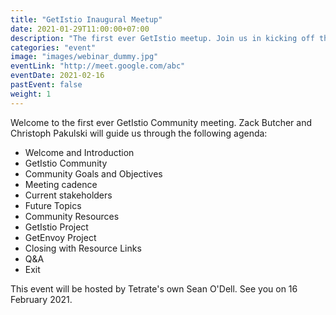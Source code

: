 ```yaml
---
title: "GetIstio Inaugural Meetup"
date: 2021-01-29T11:00:00+07:00
description: "The first ever GetIstio meetup. Join us in kicking off this exciting adventure."
categories: "event"
image: "images/webinar_dummy.jpg"
eventLink: "http://meet.google.com/abc"
eventDate: 2021-02-16
pastEvent: false
weight: 1
---
```


Welcome to the first ever GetIstio Community meeting. Zack Butcher and Christoph Pakulski will guide us through the following agenda:

- Welcome and Introduction
- GetIstio Community
- Community Goals and Objectives
- Meeting cadence
- Current stakeholders
- Future Topics
- Community Resources
- GetIstio Project
- GetEnvoy Project
- Closing with Resource Links
- Q&A
- Exit

This event will be hosted by Tetrate's own Sean O'Dell. See you on 16 February 2021.